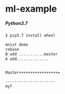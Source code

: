 # ml-example

##### Python3.7
```bash
$ pip3.7 install wheel

mnist demo
rebase
B add ...........master
A add..............


Master+++++++++++++++++=

----------------------
myf
```
